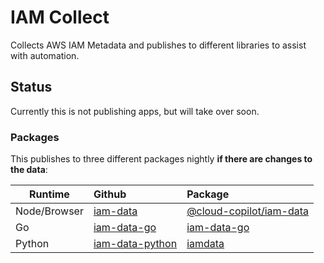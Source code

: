 # IAM Collect
Collects AWS IAM Metadata and publishes to different libraries to assist with automation.

## Status
Currently this is not publishing apps, but will take over soon.

### Packages

This publishes to three different packages nightly **if there are changes to the data**:

|Runtime|Github|Package|
|----------|:--------|:---------|
|Node/Browser|[iam-data](https://github.com/cloud-copilot/iam-data)| [@cloud-copilot/iam-data](https://www.npmjs.com/package/@cloud-copilot/iam-data)|
|Go|[iam-data-go](https://github.com/cloud-copilot/iam-data-go)|[iam-data-go](https://pkg.go.dev/github.com/cloud-copilot/iam-data-go/iamdata)|
|Python|[iam-data-python](https://github.com/cloud-copilot/iam-data-python)|[iamdata](https://pypi.org/project/iamdata/)|
